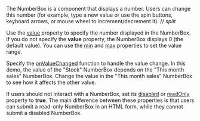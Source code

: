 The NumberBox is a component that displays a number. Users can change this number (for example, type a new value or use the spin buttons, keyboard arrows, or mouse wheel to increment/decrement it).
// _split_

Use the [value](/Documentation/ApiReference/UI_Components/dxNumberBox/Configuration/#value) property to specify the number displayed in the NumberBox. If you do not specify the **value** property, the NumberBox displays 0 (the default value). You can use the [min](/Documentation/ApiReference/UI_Components/dxNumberBox/Configuration/#min) and [max](/Documentation/ApiReference/UI_Components/dxNumberBox/Configuration/#max) properties to set the value range.

Specify the [onValueChanged](/Documentation/ApiReference/UI_Components/dxNumberBox/Configuration/#onValueChanged) function to handle the value change. In this demo, the value of the "Stock" NumberBox depends on the "This month sales" NumberBox. Change the value in the "This month sales" NumberBox to see how it affects the other value.

If users should not interact with a NumberBox, set its [disabled](/Documentation/ApiReference/UI_Components/dxNumberBox/Configuration/#disabled) or [readOnly](/Documentation/ApiReference/UI_Components/dxNumberBox/Configuration/#readOnly) property to **true**. The main difference between these properties is that users can submit a read-only NumberBox in an HTML form, while they cannot submit a disabled NumberBox.

